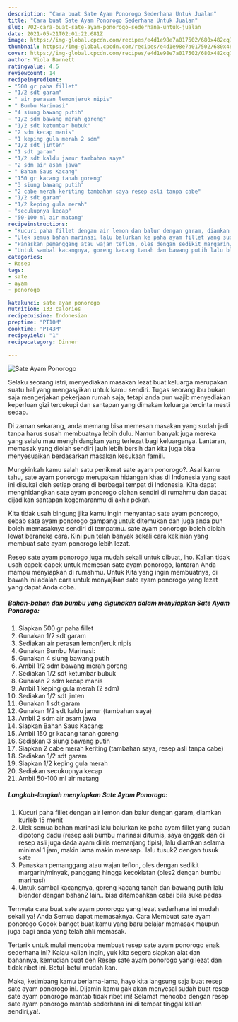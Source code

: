 ```yaml
---
description: "Cara buat Sate Ayam Ponorogo Sederhana Untuk Jualan"
title: "Cara buat Sate Ayam Ponorogo Sederhana Untuk Jualan"
slug: 702-cara-buat-sate-ayam-ponorogo-sederhana-untuk-jualan
date: 2021-05-21T02:01:22.681Z
image: https://img-global.cpcdn.com/recipes/e4d1e98e7a017502/680x482cq70/sate-ayam-ponorogo-foto-resep-utama.jpg
thumbnail: https://img-global.cpcdn.com/recipes/e4d1e98e7a017502/680x482cq70/sate-ayam-ponorogo-foto-resep-utama.jpg
cover: https://img-global.cpcdn.com/recipes/e4d1e98e7a017502/680x482cq70/sate-ayam-ponorogo-foto-resep-utama.jpg
author: Viola Barnett
ratingvalue: 4.6
reviewcount: 14
recipeingredient:
- "500 gr paha fillet"
- "1/2 sdt garam"
- " air perasan lemonjeruk nipis"
- " Bumbu Marinasi"
- "4 siung bawang putih"
- "1/2 sdm bawang merah goreng"
- "1/2 sdt ketumbar bubuk"
- "2 sdm kecap manis"
- "1 keping gula merah 2 sdm"
- "1/2 sdt jinten"
- "1 sdt garam"
- "1/2 sdt kaldu jamur tambahan saya"
- "2 sdm air asam jawa"
- " Bahan Saus Kacang"
- "150 gr kacang tanah goreng"
- "3 siung bawang putih"
- "2 cabe merah keriting tambahan saya resep asli tanpa cabe"
- "1/2 sdt garam"
- "1/2 keping gula merah"
- "secukupnya kecap"
- "50-100 ml air matang"
recipeinstructions:
- "Kucuri paha fillet dengan air lemon dan balur dengan garam, diamkan kurleb 15 menit"
- "Ulek semua bahan marinasi lalu balurkan ke paha ayam fillet yang sudah dipotong dadu (resep asli bumbu marinasi ditumis, saya enggak dan di resep asli juga dada ayam diiris memanjang tipis), lalu diamkan selama minimal 1 jam, makin lama makin meresap.. lalu tusuk2 dengan tusuk sate"
- "Panaskan pemanggang atau wajan teflon, oles dengan sedikit margarin/minyak, panggang hingga kecoklatan (oles2 dengan bumbu marinasi)"
- "Untuk sambal kacangnya, goreng kacang tanah dan bawang putih lalu blender dengan bahan2 lain.. bisa ditambahkan cabai bila suka pedas"
categories:
- Resep
tags:
- sate
- ayam
- ponorogo

katakunci: sate ayam ponorogo 
nutrition: 133 calories
recipecuisine: Indonesian
preptime: "PT10M"
cooktime: "PT43M"
recipeyield: "1"
recipecategory: Dinner

---
```



![Sate Ayam Ponorogo](https://img-global.cpcdn.com/recipes/e4d1e98e7a017502/680x482cq70/sate-ayam-ponorogo-foto-resep-utama.jpg)

Selaku seorang istri, menyediakan masakan lezat buat keluarga merupakan suatu hal yang mengasyikan untuk kamu sendiri. Tugas seorang ibu bukan saja mengerjakan pekerjaan rumah saja, tetapi anda pun wajib menyediakan keperluan gizi tercukupi dan santapan yang dimakan keluarga tercinta mesti sedap.

Di zaman  sekarang, anda memang bisa memesan masakan yang sudah jadi tanpa harus susah membuatnya lebih dulu. Namun banyak juga mereka yang selalu mau menghidangkan yang terlezat bagi keluarganya. Lantaran, memasak yang diolah sendiri jauh lebih bersih dan kita juga bisa menyesuaikan berdasarkan masakan kesukaan famili. 



Mungkinkah kamu salah satu penikmat sate ayam ponorogo?. Asal kamu tahu, sate ayam ponorogo merupakan hidangan khas di Indonesia yang saat ini disukai oleh setiap orang di berbagai tempat di Indonesia. Kita dapat menghidangkan sate ayam ponorogo olahan sendiri di rumahmu dan dapat dijadikan santapan kegemaranmu di akhir pekan.

Kita tidak usah bingung jika kamu ingin menyantap sate ayam ponorogo, sebab sate ayam ponorogo gampang untuk ditemukan dan juga anda pun boleh memasaknya sendiri di tempatmu. sate ayam ponorogo boleh diolah lewat beraneka cara. Kini pun telah banyak sekali cara kekinian yang membuat sate ayam ponorogo lebih lezat.

Resep sate ayam ponorogo juga mudah sekali untuk dibuat, lho. Kalian tidak usah capek-capek untuk memesan sate ayam ponorogo, lantaran Anda mampu menyiapkan di rumahmu. Untuk Kita yang ingin membuatnya, di bawah ini adalah cara untuk menyajikan sate ayam ponorogo yang lezat yang dapat Anda coba.

<!--inarticleads1-->

##### Bahan-bahan dan bumbu yang digunakan dalam menyiapkan Sate Ayam Ponorogo:

1. Siapkan 500 gr paha fillet
1. Gunakan 1/2 sdt garam
1. Sediakan  air perasan lemon/jeruk nipis
1. Gunakan  Bumbu Marinasi:
1. Gunakan 4 siung bawang putih
1. Ambil 1/2 sdm bawang merah goreng
1. Sediakan 1/2 sdt ketumbar bubuk
1. Gunakan 2 sdm kecap manis
1. Ambil 1 keping gula merah (2 sdm)
1. Sediakan 1/2 sdt jinten
1. Gunakan 1 sdt garam
1. Gunakan 1/2 sdt kaldu jamur (tambahan saya)
1. Ambil 2 sdm air asam jawa
1. Siapkan  Bahan Saus Kacang:
1. Ambil 150 gr kacang tanah goreng
1. Sediakan 3 siung bawang putih
1. Siapkan 2 cabe merah keriting (tambahan saya, resep asli tanpa cabe)
1. Sediakan 1/2 sdt garam
1. Siapkan 1/2 keping gula merah
1. Sediakan secukupnya kecap
1. Ambil 50-100 ml air matang




<!--inarticleads2-->

##### Langkah-langkah menyiapkan Sate Ayam Ponorogo:

1. Kucuri paha fillet dengan air lemon dan balur dengan garam, diamkan kurleb 15 menit
1. Ulek semua bahan marinasi lalu balurkan ke paha ayam fillet yang sudah dipotong dadu (resep asli bumbu marinasi ditumis, saya enggak dan di resep asli juga dada ayam diiris memanjang tipis), lalu diamkan selama minimal 1 jam, makin lama makin meresap.. lalu tusuk2 dengan tusuk sate
1. Panaskan pemanggang atau wajan teflon, oles dengan sedikit margarin/minyak, panggang hingga kecoklatan (oles2 dengan bumbu marinasi)
1. Untuk sambal kacangnya, goreng kacang tanah dan bawang putih lalu blender dengan bahan2 lain.. bisa ditambahkan cabai bila suka pedas




Ternyata cara buat sate ayam ponorogo yang lezat sederhana ini mudah sekali ya! Anda Semua dapat memasaknya. Cara Membuat sate ayam ponorogo Cocok banget buat kamu yang baru belajar memasak maupun juga bagi anda yang telah ahli memasak.

Tertarik untuk mulai mencoba membuat resep sate ayam ponorogo enak sederhana ini? Kalau kalian ingin, yuk kita segera siapkan alat dan bahannya, kemudian buat deh Resep sate ayam ponorogo yang lezat dan tidak ribet ini. Betul-betul mudah kan. 

Maka, ketimbang kamu berlama-lama, hayo kita langsung saja buat resep sate ayam ponorogo ini. Dijamin kamu gak akan menyesal sudah buat resep sate ayam ponorogo mantab tidak ribet ini! Selamat mencoba dengan resep sate ayam ponorogo mantab sederhana ini di tempat tinggal kalian sendiri,ya!.

